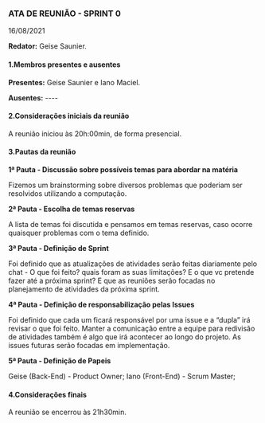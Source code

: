 
### ATA DE REUNIÃO - SPRINT 0

16/08/2021

**Redator:** Geise Saunier.

#### 1.Membros presentes e ausentes

**Presentes:** Geise Saunier e Iano Maciel.

**Ausentes:** ----

#### 2.Considerações iniciais da reunião

A reunião iniciou às 20h:00min, de forma presencial.

#### 3.Pautas da reunião

**1ª Pauta -  Discussão sobre possíveis temas para abordar na matéria**

Fizemos um brainstorming sobre diversos problemas que poderiam ser resolvidos utilizando a computação.

**2ª Pauta - Escolha de temas reservas**

A lista de temas foi discutida e pensamos em temas reservas, caso ocorre quaisquer problemas com o tema definido. 

**3ª Pauta - Definição de Sprint**

Foi definido que as atualizações de atividades serão feitas diariamente pelo chat - O que foi feito? quais foram as suas limitações? E o que vc pretende fazer até a próxima sprint?
E que as reuniões serão focadas no planejamento de atividades da próxima sprint.

**4ª Pauta - Definição de responsabilização pelas Issues**

Foi definido que cada um ficará responsável por uma issue e a “dupla” irá revisar o que foi feito.
Manter a comunicação entre a equipe para redivisão de atividades também é algo que irá acontecer ao longo do projeto.
As issues futuras serão focadas em implementação.

**5ª Pauta - Definição de Papeis**

Geise (Back-End) - Product Owner;
Iano (Front-End) - Scrum Master;

#### 4.Considerações finais

A reunião se encerrou às 21h30min.